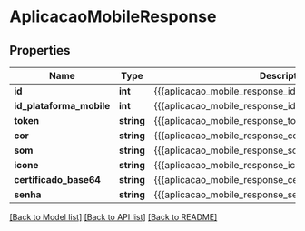 # AplicacaoMobileResponse

## Properties
Name | Type | Description | Notes
------------ | ------------- | ------------- | -------------
**id** | **int** | {{{aplicacao_mobile_response_id_value}}} | [optional] 
**id_plataforma_mobile** | **int** | {{{aplicacao_mobile_response_id_plataforma_mobile_value}}} | [optional] 
**token** | **string** | {{{aplicacao_mobile_response_token_value}}} | [optional] 
**cor** | **string** | {{{aplicacao_mobile_response_cor_value}}} | [optional] 
**som** | **string** | {{{aplicacao_mobile_response_som_value}}} | [optional] 
**icone** | **string** | {{{aplicacao_mobile_response_icone_value}}} | [optional] 
**certificado_base64** | **string** | {{{aplicacao_mobile_response_certificado_base64_value}}} | [optional] 
**senha** | **string** | {{{aplicacao_mobile_response_senha_value}}} | [optional] 

[[Back to Model list]](../README.md#documentation-for-models) [[Back to API list]](../README.md#documentation-for-api-endpoints) [[Back to README]](../README.md)



